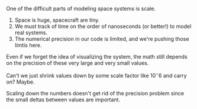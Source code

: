 One of the difficult parts of modeling space systems is scale.

1. Space is huge, spacecraft are tiny.
2. We must track of time on the order of nanoseconds (or better!) to model real systems.
3. The numerical precision in our code is limited, and we're pushing those limtis here.

Even if we forget the idea of visualizing the system, the math still depends on the precision of these very large and
very small values.

Can't we just shrink values down by some scale factor like $10^-6$ and carry on? Maybe.

Scaling down the numbers doesn't get rid of the precision problem since the small deltas between values are important.